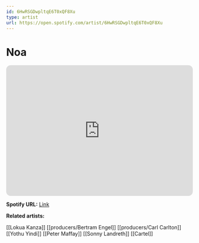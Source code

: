 ```yaml
---
id: 6HwRSGDwpltqE6T0xQF8Xu
type: artist
url: https://open.spotify.com/artist/6HwRSGDwpltqE6T0xQF8Xu
---
```

# Noa

<iframe style="border-radius:12px" src="https://open.spotify.com/embed/artist/6HwRSGDwpltqE6T0xQF8Xu" width="100%" height="352" frameBorder="0" allowfullscreen="" allow="autoplay; clipboard-write; encrypted-media; fullscreen; picture-in-picture" loading="lazy"></iframe>

**Spotify URL:** [Link](https://open.spotify.com/artist/6HwRSGDwpltqE6T0xQF8Xu)

**Related artists:**

[[Lokua Kanza]]
[[producers/Bertram Engel]]
[[producers/Carl Carlton]]
[[Yothu Yindi]]
[[Peter Maffay]]
[[Sonny Landreth]]
[[Cartel]]
